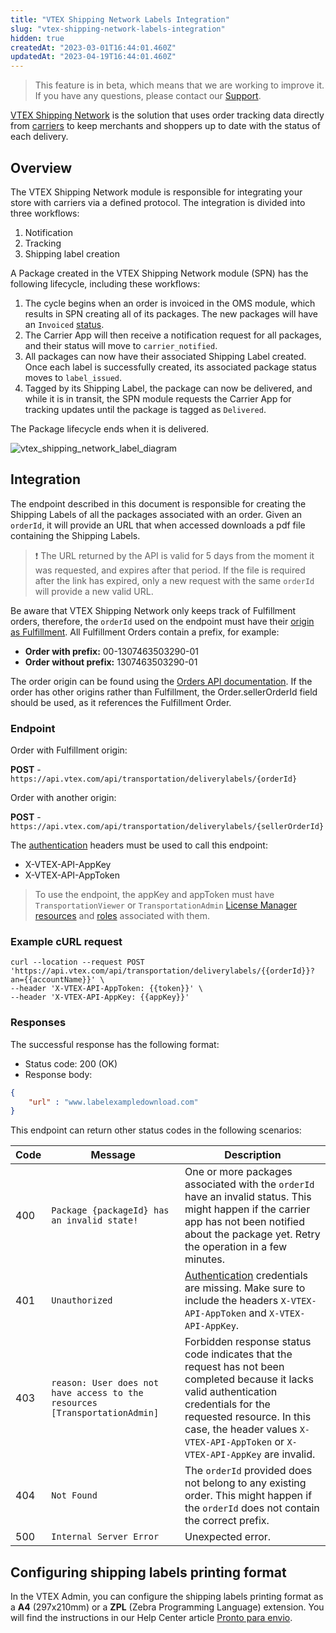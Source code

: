 ```yaml
---
title: "VTEX Shipping Network Labels Integration"
slug: "vtex-shipping-network-labels-integration"
hidden: true
createdAt: "2023-03-01T16:44:01.460Z"
updatedAt: "2023-04-19T16:44:01.460Z"
---
```


> This feature is in beta, which means that we are working to improve it. If you have any questions, please contact our [Support](https://support.vtex.com/hc/pt-br).

[VTEX Shipping Network](https://vtex.com/br-pt/shipping-network/) is the solution that uses order tracking data directly from [carriers](https://help.vtex.com/en/tutorial/carries-on-vtex--7u9duMD5UQa2QQwukAWMcE) to keep merchants and shoppers up to date with the status of each delivery.

## Overview

The VTEX Shipping Network module is responsible for integrating your store with carriers via a defined protocol. The integration is divided into three workflows:

1. Notification
2. Tracking
3. Shipping label creation

 A Package created in the VTEX Shipping Network module (SPN) has the following lifecycle, including these workflows:

1. The cycle begins when an order is invoiced in the OMS module, which results in SPN creating all of its packages. The new packages will have an `Invoiced` [status](https://help.vtex.com/en/tutorial/order-flow-and-status--tutorials_196).
2. The Carrier App will then receive a notification request for all packages, and their status will move to `carrier_notified`.
3. All packages can now have their associated Shipping Label created. Once each label is successfully created, its associated package status moves to `label_issued`.
4. Tagged by its Shipping Label, the package can now be delivered, and while it is in transit, the SPN module requests the Carrier App for tracking updates until the package is tagged as `Delivered`.

The Package lifecycle ends when it is delivered.

![vtex_shipping_network_label_diagram](https://raw.githubusercontent.com/vtexdocs/dev-portal-content/main/docs/guides/Fulfillment/vtex-shipping-network/vtex_shipping_network_label_diagram.png)

## Integration

The endpoint described in this document is responsible for creating the Shipping Labels of all the packages associated with an order. Given an `orderId`, it will provide an URL that when accessed downloads a pdf file containing the Shipping Labels.

>❗ The URL returned by the API is valid for 5 days from the moment it was requested, and expires after that period. If the file is required after the link has expired, only a new request with the same `orderId` will provide a new valid URL.

Be aware that VTEX Shipping Network only keeps track of Fulfillment orders, therefore, the `orderId` used on the endpoint must have their [origin as Fulfillment](https://help.vtex.com/en/tutorial/orders-list--tutorials_200#origin). All Fulfillment Orders contain a prefix, for example:

- **Order with prefix:** 00-1307463503290-01
- **Order without prefix:** 1307463503290-01

The order origin can be found using the [Orders API documentation](https://developers.vtex.com/docs/api-reference/orders-api#get-/api/oms/pvt/orders/-orderId-). If the order has other origins rather than Fulfillment, the Order.sellerOrderId field should be used, as it references the Fulfillment Order.

### Endpoint

Order with Fulfillment origin:

**POST** - `https://api.vtex.com/api/transportation/deliverylabels/{orderId}`

Order with another origin:

**POST** - `https://api.vtex.com/api/transportation/deliverylabels/{sellerOrderId}`

The [authentication](https://developers.vtex.com/docs/guides/authentication-overview#application-keys) headers must be used to call this endpoint:

- X-VTEX-API-AppKey
- X-VTEX-API-AppToken

> To use the endpoint, the appKey and appToken must have `TransportationViewer` or `TransportationAdmin` [License Manager resources](https://help.vtex.com/en/tutorial/license-manager-resources--3q6ztrC8YynQf6rdc6euk3) and [roles](https://help.vtex.com/en/tutorial/roles--7HKK5Uau2H6wxE1rH5oRbc) associated with them.

### Example cURL request

```curl
curl --location --request POST 'https://api.vtex.com/api/transportation/deliverylabels/{{orderId}}?an={{accountName}}' \
--header 'X-VTEX-API-AppToken: {{token}}' \
--header 'X-VTEX-API-AppKey: {{appKey}}'
```

### Responses

The successful response has the following format:

- Status code: 200 (OK)
- Response body:

```json
{
    "url" : "www.labelexampledownload.com"
}
```

This endpoint can return other status codes in the following scenarios:

| **Code** | **Message** | **Description** |
| ---------- | ---------- | ---------- |
| 400 | `Package {packageId} has an invalid state!` | One or more packages associated with the `orderId` have an invalid status. This might happen if the carrier app has not been notified about the package yet. Retry the operation in a few minutes. |
| 401 | `Unauthorized` | [Authentication](https://developers.vtex.com/docs/guides/authentication-overview#application-keys) credentials are missing. Make sure to include the headers `X-VTEX-API-AppToken` and `X-VTEX-API-AppKey`. |
| 403 | `reason: User does not have access to the resources [TransportationAdmin]` | Forbidden response status code indicates that the request has not been completed because it lacks valid authentication credentials for the requested resource. In this case, the header values `X-VTEX-API-AppToken` or `X-VTEX-API-AppKey` are invalid. |
| 404 | `Not Found` | The `orderId` provided does not belong to any existing order. This might happen if the `orderId` does not contain the correct prefix. |
| 500 | `Internal Server Error` | Unexpected error. |

## Configuring shipping labels printing format

In the VTEX Admin, you can configure the shipping labels printing format as a **A4** (297x210mm) or a **ZPL** (Zebra Programming Language) extension. You will find the instructions in our Help Center article [Pronto para envio](https://help.vtex.com/pt/tutorial/pronto-para-envio--5YOZV7Aotv3pap0fGNESDs).
